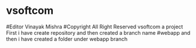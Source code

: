 # vsoftcom
#Editor Vinayak Mishra 
#Copyright All Right Reserved 
vsoftcom a project 
First i have create repository and then 
created a branch name #webapp 
and then i have created a folder under webapp branch
